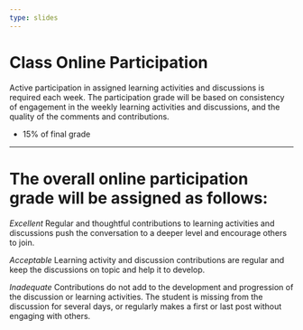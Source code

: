 ```yaml
---
type: slides
---
```


# Class Online Participation

Active participation in assigned learning activities and discussions is required each week. The participation grade will be based on consistency of engagement in the weekly learning activities and discussions, and the quality of the comments and contributions.  

- 15% of final grade

---

# The overall online participation grade will be assigned as follows:

*Excellent*
Regular and thoughtful contributions to learning activities and discussions push the conversation to a deeper level and encourage others to join.

*Acceptable* 
Learning activity and discussion contributions are regular and keep the discussions on topic and help it to develop.

*Inadequate* 
Contributions do not add to the development and progression of the discussion or learning activities. The student is missing from the discussion for several days, or regularly makes a first or last post without engaging with others.

